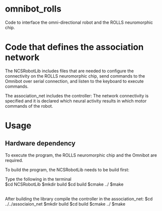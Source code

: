 # omnibot_rolls
Code to interface the omni-directional robot and the ROLLS neuromorphic chip. 

# Code that defines the association network 
The NCSRobotLib includes files that are needed to configure the connectivity on the ROLLS neuromorphic chip, send commands to the Omnibot over serial connection, and listen to the keyboard to execute commands. 

The association_net includes the controller: The network connectivity is specified and it is declared which neural activity results in which motor commands of the robot. <br />

# Usage

## Hardware dependency
To execute the program, the ROLLS neuromorphic chip and the Omnibot are required. <br />

To build the program, the NCSRobotLib needs to be build first:

Type the following in the terminal <br />
$cd NCSRobotLib
$mkdir build
$cd build
$cmake ../
$make

 <br />
After building the library compile the controller in the association_net:
$cd ../../associaion_net
$mkdir build
$cd build
$cmake ../
$make









